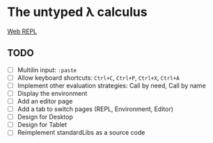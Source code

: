 # The untyped λ calculus

[Web REPL](https://https://untyped-lambda-calculus.netlify.com/)

## TODO

- [ ] Multilin input: `:paste`
- [ ] Allow keyboard shortcuts: `Ctrl+C`, `Ctrl+P`, `Ctrl+X`, `Ctrl+A`
- [ ] Implement other evaluation strategies: Call by need, Call by name
- [ ] Display the environment
- [ ] Add an editor page
- [ ] Add a tab to switch pages (REPL, Environment, Editor)
- [ ] Design for Desktop
- [ ] Design for Tablet
- [ ] Reimplement standardLibs as a source code
